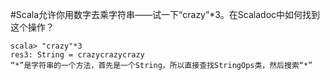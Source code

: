 #Scala允许你用数字去乘字符串——试一下“crazy”*3。在Scaladoc中如何找到这个操作？
```
scala> "crazy"*3
res3: String = crazycrazycrazy
“*”是字符串的一个方法，首先是一个String，所以直接查找StringOps类，然后搜索“*”
```

